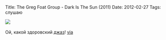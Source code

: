 Title: The Greg Foat Group -  Dark Is The Sun (2011)
Date: 2012-02-27
Tags: слушаю

<div class="text"><img src="http://dl.dropbox.com/u/140528/site/greg-foat-group.jpg" /><br /><br />
Ой, какой здоровский <a href="http://www.discogs.com/Greg-Foat-Group-Dark-Is-The-Sun/master/340163">джаз</a>! <a href="http://holx.tumblr.com/">via</a></div>